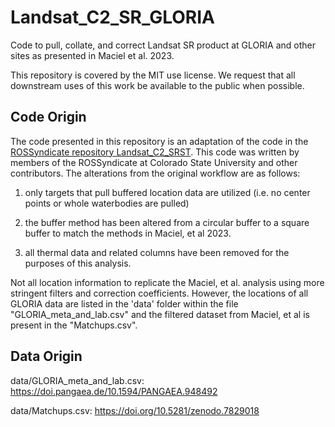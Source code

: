 # Landsat_C2_SR_GLORIA

Code to pull, collate, and correct Landsat SR product at GLORIA and other sites as presented in Maciel et al. 2023.

This repository is covered by the MIT use license. We request that all downstream uses of this work be available to the public when possible.

## Code Origin

The code presented in this repository is an adaptation of the code in the [ROSSyndicate repository Landsat_C2_SRST](https://github.com/rossyndicate/Landsat_C2_SRST). This code was written by members of the ROSSyndicate at Colorado State University and other contributors. The alterations from the original workflow are as follows:

1.  only targets that pull buffered location data are utilized (i.e. no center points or whole waterbodies are pulled)

2.  the buffer method has been altered from a circular buffer to a square buffer to match the methods in Maciel, et al 2023.

3.  all thermal data and related columns have been removed for the purposes of this analysis.

Not all location information to replicate the Maciel, et al. analysis using more stringent filters and correction coefficients. However, the locations of all GLORIA data are listed in the 'data' folder within the file "GLORIA_meta_and_lab.csv" and the filtered dataset from Maciel, et al is present in the "Matchups.csv".

## Data Origin

data/GLORIA_meta_and_lab.csv: <https://doi.pangaea.de/10.1594/PANGAEA.948492>

data/Matchups.csv: <https://doi.org/10.5281/zenodo.7829018>
